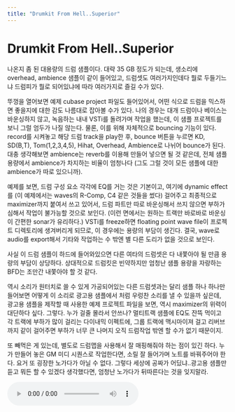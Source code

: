 ```yaml
---
title: "Drumkit From Hell..Superior"
---
```

# Drumkit From Hell..Superior


나온지 좀 된 대용량의 드럼 샘플이다. 대략 35 GB 정도가 되는데, 생소리에 overhead, ambience 샘플이 같이 들어있고, 드럼셋도 여러가지인데다 뭘로 두들기느냐 드럼피가 뭘로 되어있냐에 따라 여러가지로 즐길 수가 있다. 

뚜껑을 열어보면 예제 cubase project 파일도 들어있어서, 어떤 식으로 드럼을 믹스하면 좋을지에 대한 감도 나름대로 잡아볼 수가 있다. 나의 경우는 대개 드럼이나 베이스는 바운싱하지 않고, 녹음하는 내내 VSTi를 돌려가며 작업을 했는데, 이 샘플 프로젝트를 보니 그럴 엄두가 나질 않는다. 물론, 이를 위해 자체적으로 bouncing 기능이 있다. record를 시켜놓고 해당 드럼 track을 play한 후, bounce 버튼을 누르면 KD, SD(B,T), Tom(1,2,3,4,5), Hihat, Overhead, Ambience로 나뉘어 bounce가 된다. 대충 생각해보면 ambience는 reverb를 이용해 만들어 넣으면 될 것 같은데, 전체 샘플 용량에서 ambience가 차지하는 비율이 엄청나다 (그도 그럴 것이 모든 샘플에 대한 ambience가 따로 있으니까).

예제를 보면, 드럼 구성 요소 각각에 EQ를 거는 것은 기본이고, 여기에 dynamic effect를 (이 예제에서는 waves의 R-Comp, C4 같은 것들을 썼다) 걸어주고 최종적으로 maximizer까지 붙여서 쓰고 있어서, 드럼 파트만 따로 바운싱해서 쓰지 않으면 부하가 심해서 작업이 불가능할 것으로 보인다. (이런 면에서는 원하는 트랙만 바로바로 바운싱이 간편한 sonar가 유리하다.) VSTi를 freeze하면 floating point wave file이 프로젝트 디렉토리에 생겨버리게 되므로, 이 경우에는 용량의 부담이 생긴다. 결국, wave로 audio를 export해서 기타와 작업하는 수 밖엔 별 다른 도리가 없을 것으로 보인다.

사실 이 드럼 샘플이 하드에 들어와있으면 다른 여타의 드럼셋은 다 내쫓아야 될 만큼 용량의 부담이 상당하다. 상대적으로 드럼킷은 빈약하지만 엄청난 샘플 용량을 자랑하는 BFD는 조만간 내쫓아야 할 것 같다.

역시 소리가 원터치로 쓸 수 있게 가공되어있는 다른 드럼셋과는 달리 샘플 하나 하나만 들어보면 어떻게 이 소리로 광고용 샘플에서 처럼 우렁찬 소리를 낼 수 있을까 싶은데, 광고용 샘플을 제작할 때 사용한 예제 프로젝트 파일을 보면, 역시 maximizer의 위력이 대단하다 싶다. 그렇다. 누가 걸줄 몰라서 안쓰나? 멀티트랙 샘플에 EQ도 잔뜩 먹이고 각 트랙에 부하가 많이 걸리는 다이내믹 이펙트에, 그룹 트랙에 맥시마이져 걸고 리버브까지 같이 걸어주면 부하가 너무 큰 나머지 오직 드럼작업 밖엔 할 수가 없기 때문이지.

또 빼먹은 게 있는데, 별도로 드럼맵을 사용해서 잘 매핑해줘야 하는 점이 있긴 하다. 누가 만들어 놓은 GM 미디 시퀀스로 작업한다면, 소릴 잘 들어가며 노트를 바꿔주어야 한다. 요거 또 굉장한 노가다가 아닐 수 없다. 그렇다 세상에 공짜가 어딨냐..광고용 샘플만 듣고 뭐든 할 수 있겠다 생각했다면, 엄청난 노가다가 뒤따른다는 것을 잊지말라.

![audio](/assets/images/e2981dc290c97a00f0e0952d6c88e938.mp3)




